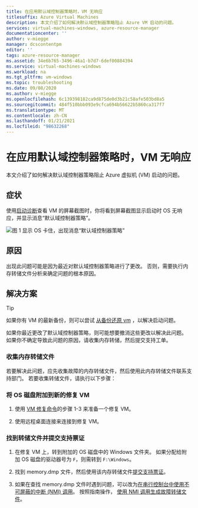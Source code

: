 ```yaml
---
title: 在应用默认域控制器策略时，VM 无响应
titlesuffix: Azure Virtual Machines
description: 本文介绍了如何解决默认域控制器策略阻止 Azure VM 启动的问题。
services: virtual-machines-windows, azure-resource-manager
documentationcenter: ''
author: v-miegge
manager: dcscontentpm
editor: ''
tags: azure-resource-manager
ms.assetid: 34e6b765-3496-46a1-b7d7-6def00884394
ms.service: virtual-machines-windows
ms.workload: na
ms.tgt_pltfrm: vm-windows
ms.topic: troubleshooting
ms.date: 09/08/2020
ms.author: v-miegge
ms.openlocfilehash: 6c139398182ca9d875de0d3b21c58afe503bd8a5
ms.sourcegitcommit: 484f510bbb093e9cfca694b56622b5860ca317f7
ms.translationtype: MT
ms.contentlocale: zh-CN
ms.lasthandoff: 01/21/2021
ms.locfileid: "98632268"
---
```

# <a name="vm-is-unresponsive-while-applying-default-domain-controllers-policy"></a>在应用默认域控制器策略时，VM 无响应

本文介绍了如何解决默认域控制器策略阻止 Azure 虚拟机 (VM) 启动的问题。

## <a name="symptom"></a>症状

使用[启动诊断](./boot-diagnostics.md)查看 VM 的屏幕截图时，你将看到屏幕截图显示启动时 OS 无响应，并显示消息“默认域控制器策略”。

  ![图 1 显示 OS 卡住，出现消息“默认域控制器策略”](./media/vm-unresponsive-domain-controllers-policy/1-default-domain-controllers-policy.png)

## <a name="cause"></a>原因

出现此问题可能是因为最近对默认域控制器策略进行了更改。 否则，需要执行内存转储文件分析来确定问题的根本原因。

## <a name="solution"></a>解决方案

> [!TIP]
> 如果你有 VM 的最新备份，则可以尝试 [从备份还原 vm](../../backup/backup-azure-arm-restore-vms.md) ，以解决启动问题。

如果你最近更改了默认域控制器策略，则可能想要撤消这些更改以解决此问题。 如果你不确定导致此问题的原因，请收集内存转储，然后提交支持工单。

### <a name="collect-the-memory-dump-file"></a>收集内存转储文件

若要解决此问题，应先收集故障的内存转储文件，然后使用此内存转储文件联系支持部门。 若要收集转储文件，请执行以下步骤：

### <a name="attach-the-os-disk-to-a-new-repair-vm"></a>将 OS 磁盘附加到新的修复 VM

1. 使用 [VM 修复命令](./repair-windows-vm-using-azure-virtual-machine-repair-commands.md)的步骤 1-3 来准备一个修复 VM。

1. 使用远程桌面连接来连接到修复 VM。

### <a name="locate-the-dump-file-and-submit-a-support-ticket"></a>找到转储文件并提交支持票证

1. 在修复 VM 上，转到附加的 OS 磁盘中的 Windows 文件夹。 如果分配给附加 OS 磁盘的驱动器号为 `F`，则需转到 `F:\Windows`。

1. 找到 memory.dmp 文件，然后使用该内存转储文件[提交支持票证](https://portal.azure.com/?#blade/Microsoft_Azure_Support/HelpAndSupportBlade)。

1. 如果在查找 memory.dmp 文件时遇到问题，可以改为[在串行控制台中使用不可屏蔽的中断 (NMI) 调用](./serial-console-windows.md#use-the-serial-console-for-nmi-calls)。 按照指南操作， [使用 NMI 调用生成故障转储文件](/windows/client-management/generate-kernel-or-complete-crash-dump)。